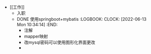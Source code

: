 - [[工作]]
	- 入职
	- DONE 使用springboot+mybatis
	  :LOGBOOK:
	  CLOCK: [2022-06-13 Mon 10:34:14]
	  :END:
		- 注解
		- mapper映射
		- 改mysql密码可以使用图形化界面更改
		-
